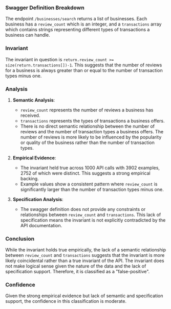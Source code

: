 ### Swagger Definition Breakdown
The endpoint `/businesses/search` returns a list of businesses. Each business has a `review_count` which is an integer, and a `transactions` array which contains strings representing different types of transactions a business can handle.

### Invariant
The invariant in question is `return.review_count >= size(return.transactions[])-1`. This suggests that the number of reviews for a business is always greater than or equal to the number of transaction types minus one.

### Analysis
1. **Semantic Analysis**: 
   - `review_count` represents the number of reviews a business has received.
   - `transactions` represents the types of transactions a business offers.
   - There is no direct semantic relationship between the number of reviews and the number of transaction types a business offers. The number of reviews is more likely to be influenced by the popularity or quality of the business rather than the number of transaction types.

2. **Empirical Evidence**:
   - The invariant held true across 1000 API calls with 3902 examples, 2752 of which were distinct. This suggests a strong empirical backing.
   - Example values show a consistent pattern where `review_count` is significantly larger than the number of transaction types minus one.

3. **Specification Analysis**:
   - The swagger definition does not provide any constraints or relationships between `review_count` and `transactions`. This lack of specification means the invariant is not explicitly contradicted by the API documentation.

### Conclusion
While the invariant holds true empirically, the lack of a semantic relationship between `review_count` and `transactions` suggests that the invariant is more likely coincidental rather than a true invariant of the API. The invariant does not make logical sense given the nature of the data and the lack of specification support. Therefore, it is classified as a "false-positive".

### Confidence
Given the strong empirical evidence but lack of semantic and specification support, the confidence in this classification is moderate.
